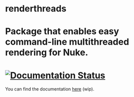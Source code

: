 # renderthreads
Package that enables easy command-line
multithreaded rendering for Nuke.
=====
[![Documentation Status](https://readthedocs.org/projects/renderthreads/badge/?version=latest)](https://readthedocs.org/projects/renderthreads/?badge=latest)
=====
You can find the documentation [here](http://renderthreads.readthedocs.org/) (wip).